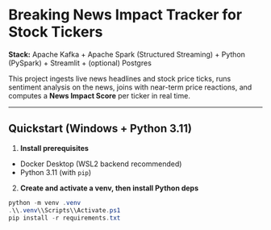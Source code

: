 # Breaking News Impact Tracker for Stock Tickers

**Stack:** Apache Kafka + Apache Spark (Structured Streaming) + Python (PySpark) + Streamlit + (optional) Postgres

This project ingests live news headlines and stock price ticks, runs sentiment analysis on the news,
joins with near-term price reactions, and computes a **News Impact Score** per ticker in real time.

---

## Quickstart (Windows + Python 3.11)

1) **Install prerequisites**
- Docker Desktop (WSL2 backend recommended)
- Python 3.11 (with `pip`)

2) **Create and activate a venv, then install Python deps**
```powershell
python -m venv .venv
.\\.venv\\Scripts\\Activate.ps1
pip install -r requirements.txt